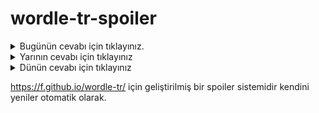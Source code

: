 # wordle-tr-spoiler

<details>
  <summary>Bugünün cevabı için tıklayınız.</summary>
  <br>
    <b> malca </b>
</details>

<details>
  <summary>Yarının cevabı için tıklayınız</summary>
  <br>
   <b> hımış </b>
</details>

<details>
  <summary>Dünün cevabı için tıklayınız </summary>
  <br>
  <b> tenge </b>
</details>

https://f.github.io/wordle-tr/ için geliştirilmiş bir spoiler sistemidir kendini yeniler otomatik olarak.


